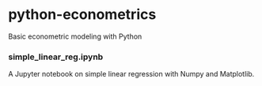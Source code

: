 # python-econometrics
Basic econometric modeling with Python

### simple_linear_reg.ipynb
A Jupyter notebook on simple linear regression with Numpy and Matplotlib.
